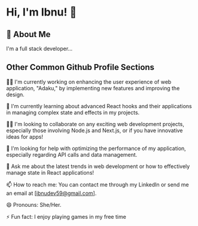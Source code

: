 # Hi, I'm Ibnu! 👋


## 🚀 About Me
I'm a full stack developer...


## Other Common Github Profile Sections
👩‍💻 I'm currently working on enhancing the user experience of web application, "Adaku," by implementing new features and improving the design.

🧠 I'm currently learning about advanced React hooks and their applications in managing complex state and effects in my projects.

👯‍♀️ I'm looking to collaborate on any exciting web development projects, especially those involving Node.js and Next.js, or if you have innovative ideas for apps!

🤔 I'm looking for help with optimizing the performance of my application, especially regarding API calls and data management.

💬 Ask me about the latest trends in web development or how to effectively manage state in React applications!

📫 How to reach me: You can contact me through my LinkedIn or send me an email at [ibnudev59@gmail.com].

😄 Pronouns: She/Her.

⚡️ Fun fact: I enjoy playing games in my free time